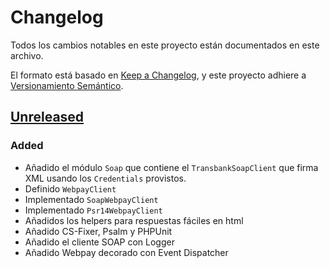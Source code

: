 # Changelog
Todos los cambios notables en este proyecto están documentados en este archivo.

El formato está basado en [Keep a Changelog](https://keepachangelog.com/es-ES/1.0.0/),
y este proyecto adhiere a [Versionamiento Semántico](https://semver.org/spec/v2.0.0.html).
 
## [Unreleased]
 
### Added
- Añadido el módulo `Soap` que contiene el `TransbankSoapClient` que firma XML usando los `Credentials` provistos. 
- Definido `WebpayClient`
- Implementado `SoapWebpayClient`
- Implementado `Psr14WebpayClient`
- Añadidos los helpers para respuestas fáciles en html
- Añadido CS-Fixer, Psalm y PHPUnit
- Añadido el cliente SOAP con Logger
- Añadido Webpay decorado con Event Dispatcher
 
[Unreleased]: https://github.com/better-transbank/sdk/compare/0.1.0...HEAD
[0.1.0]: https://github.com/better-transbank/sdk/compare/releases/tag/0.1.0